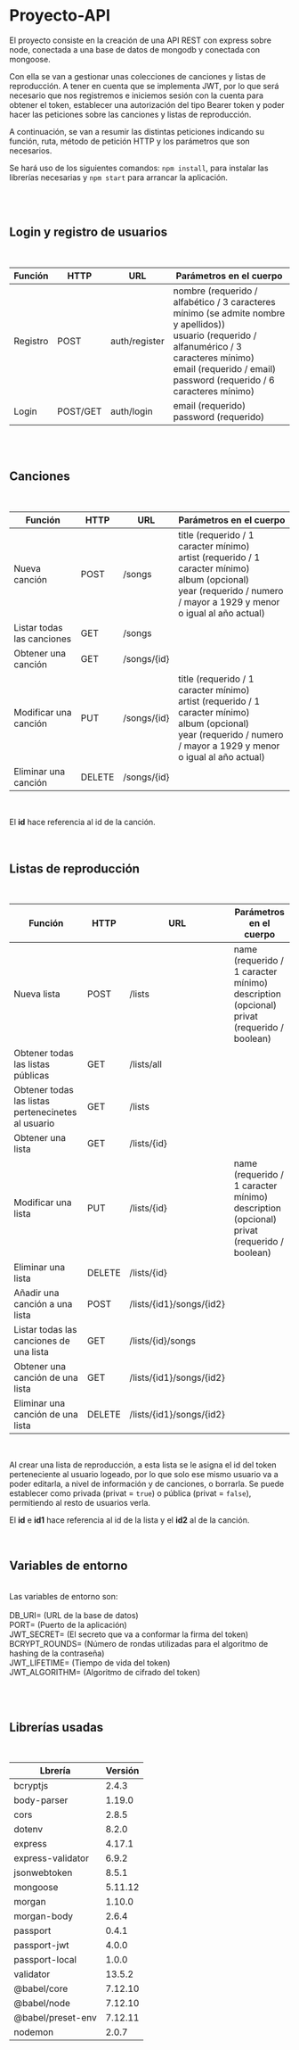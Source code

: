 # Proyecto-API

El proyecto consiste en la creación de una API REST con express sobre node, conectada a una base de datos de mongodb y conectada con mongoose. 

Con ella se van a gestionar unas colecciones de canciones y listas de reproducción. A tener en cuenta que se implementa JWT, por lo que será necesario que nos registremos e iniciemos sesión con la cuenta para obtener el token, establecer una autorización del tipo Bearer token y poder hacer las peticiones sobre las canciones y listas de reproducción. 

A continuación, se van a resumir las distintas peticiones indicando su función, ruta, método de petición HTTP y los parámetros que son necesarios.

Se hará uso de los siguientes comandos: ```npm install```, para instalar las librerías necesarias y ``` npm start ``` para arrancar la aplicación.

<br/><br/>
## Login y registro de usuarios
<br/>

| Función  | HTTP     | URL           | Parámetros en el cuerpo                    |
|----------|----------|---------------|-------------------------------|
| Registro | POST     | auth/register | nombre (requerido / alfabético / 3 caracteres mínimo (se admite nombre y apellidos))<br/>usuario (requerido / alfanumérico / 3 caracteres mínimo)<br/> email (requerido / email)<br/> password (requerido / 6 caracteres mínimo) |
| Login    | POST/GET | auth/login    | email (requerido)<br/> password (requerido)           |

<br/><br/>
## Canciones
<br/>

| Función                    | HTTP   | URL         | Parámetros en el cuerpo |
|----------------------------|--------|-------------|------------|
| Nueva canción              | POST   | /songs      |  title (requerido / 1 caracter mínimo)<br/>artist (requerido / 1 caracter mínimo)<br/> album (opcional)<br/> year (requerido / numero / mayor a 1929 y menor o igual al año actual)          |
| Listar todas las canciones | GET    | /songs      |            |
| Obtener una canción        | GET    | /songs/{id} |            |
| Modificar una canción      | PUT    | /songs/{id} |title (requerido / 1 caracter mínimo)<br/>artist (requerido / 1 caracter mínimo)<br/> album (opcional)<br/> year (requerido / numero / mayor a 1929 y menor o igual al año actual)            |
| Eliminar una canción       | DELETE | /songs/{id} |            |

<br/>

El **id** hace referencia al id de la canción.
<br/><br/><br/>

## Listas de reproducción
<br/>

| Función                  | HTTP   | URL         | Parámetros en el cuerpo |
|--------------------------|--------|-------------|------------|
| Nueva lista              | POST   | /lists      | name (requerido / 1 caracter mínimo)<br/> description (opcional)<br/> privat (requerido / boolean)          |
| Obtener todas las listas públicas | GET    | /lists/all      |            |
| Obtener todas las listas pertenecinetes al usuario| GET    | /lists      |            |
| Obtener una lista        | GET    | /lists/{id} |            |
| Modificar una lista      | PUT    | /lists/{id} | name (requerido / 1 caracter mínimo)<br/> description (opcional)<br/> privat (requerido / boolean)              |
| Eliminar una lista       | DELETE | /lists/{id} |            |
| Añadir una canción a una lista          | POST   | /lists/{id1}/songs/{id2} |            |
| Listar todas las canciones de una lista | GET    | /lists/{id}/songs        |            |
| Obtener una canción de una lista        | GET    | /lists/{id1}/songs/{id2} |            |
| Eliminar una canción de una lista       | DELETE | /lists/{id1}/songs/{id2} |            |

<br/>

Al crear una lista de reproducción, a esta lista se le asigna el id del token perteneciente al usuario logeado, por lo que solo ese mismo usuario va a poder editarla, a nivel de información y de canciones, o borrarla. Se puede establecer como privada (privat = ```true```) o pública (privat = ```false```), permitiendo al resto de usuarios verla.

El **id** e **id1** hace referencia al id de la lista y el **id2** al de la canción.

<br/>

## Variables de entorno
<br/>
Las variables de entorno son:  
<br/><br/>
DB_URI= (URL de la base de datos)
<br/>
PORT= (Puerto de la aplicación)  
<br/>
JWT_SECRET= (El secreto que va a conformar la firma del token)
<br/>
BCRYPT_ROUNDS= (Número de rondas utilizadas para el algoritmo de hashing de la contraseña)  
<br/>
JWT_LIFETIME= (Tiempo de vida del token)
<br/>
JWT_ALGORITHM= (Algoritmo de cifrado del token)  

<br/><br/>
## Librerías usadas

<br/>

| Lbrería                  | Versión   |
|--------------------------|--------|
| bcryptjs               | 2.4.3   |
| body-parser               | 1.19.0   |
| cors               | 2.8.5   |
| dotenv               | 8.2.0   |
| express               | 4.17.1   |
| express-validator               | 6.9.2   |
| jsonwebtoken               | 8.5.1   |
| mongoose               | 5.11.12   |
| morgan               | 1.10.0   |
| morgan-body               | 2.6.4   |
| passport               | 0.4.1   |
| passport-jwt               | 4.0.0   |
| passport-local               | 1.0.0   |
| validator               | 13.5.2   |
| @babel/core               | 7.12.10   |
| @babel/node               | 7.12.10   |
| @babel/preset-env               | 7.12.11   |
| nodemon               | 2.0.7   |
